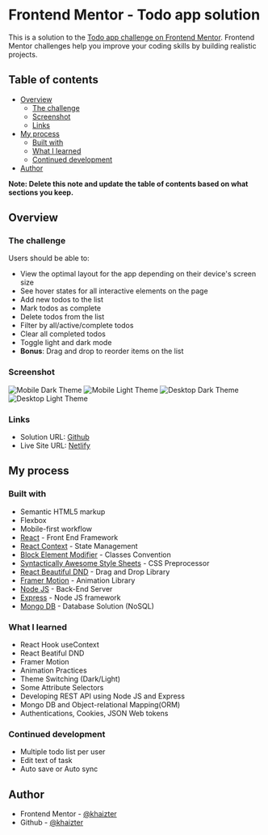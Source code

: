 # Frontend Mentor - Todo app solution

This is a solution to the [Todo app challenge on Frontend Mentor](https://www.frontendmentor.io/challenges/todo-app-Su1_KokOW). Frontend Mentor challenges help you improve your coding skills by building realistic projects.

## Table of contents

- [Overview](#overview)
  - [The challenge](#the-challenge)
  - [Screenshot](#screenshot)
  - [Links](#links)
- [My process](#my-process)
  - [Built with](#built-with)
  - [What I learned](#what-i-learned)
  - [Continued development](#continued-development)
- [Author](#author)

**Note: Delete this note and update the table of contents based on what sections you keep.**

## Overview

### The challenge

Users should be able to:

- View the optimal layout for the app depending on their device's screen size
- See hover states for all interactive elements on the page
- Add new todos to the list
- Mark todos as complete
- Delete todos from the list
- Filter by all/active/complete todos
- Clear all completed todos
- Toggle light and dark mode
- **Bonus**: Drag and drop to reorder items on the list

### Screenshot

![Mobile Dark Theme](./screenshot/mobile-dark.png)
![Mobile Light Theme](./screenshot/mobile-light.png)
![Desktop Dark Theme](./screenshot/desktop-dark.png)
![Desktop Light Theme](./screenshot/desktop-light.png)

### Links

- Solution URL: [Github](https://github.com/khaizter/todo-app)
- Live Site URL: [Netlify](https://todo-khaizter.netlify.app/)

## My process

### Built with

- Semantic HTML5 markup
- Flexbox
- Mobile-first workflow
- [React](https://reactjs.org/) - Front End Framework
- [React Context](https://reactjs.org/docs/context.html) - State Management
- [Block Element Modifier](http://getbem.com) - Classes Convention
- [Syntactically Awesome Style Sheets](https://sass-lang.com/) - CSS Preprocessor
- [React Beautiful DND](https://github.com/atlassian/react-beautiful-dnd) - Drag and Drop Library
- [Framer Motion](https://www.framer.com/motion/) - Animation Library
- [Node JS](https://nodejs.org/en/) - Back-End Server
- [Express](https://expressjs.com/) - Node JS framework
- [Mongo DB](https://www.mongodb.com/) - Database Solution (NoSQL)

### What I learned

- React Hook useContext
- React Beatiful DND
- Framer Motion
- Animation Practices
- Theme Switching (Dark/Light)
- Some Attribute Selectors
- Developing REST API using Node JS and Express
- Mongo DB and Object-relational Mapping(ORM)
- Authentications, Cookies, JSON Web tokens

### Continued development

- Multiple todo list per user
- Edit text of task
- Auto save or Auto sync

## Author

- Frontend Mentor - [@khaizter](https://www.frontendmentor.io/profile/khaizter)
- Github - [@khaizter](https://github.com/khaizter)
